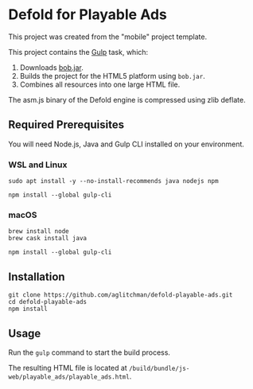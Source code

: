 # Defold for Playable Ads

This project was created from the "mobile" project template. 

This project contains the [Gulp](https://gulpjs.com/) task, which:
1. Downloads [bob.jar](https://d.defold.com/stable/).
2. Builds the project for the HTML5 platform using `bob.jar`.
3. Combines all resources into one large HTML file.

The asm.js binary of the Defold engine is compressed using zlib deflate.

## Required Prerequisites

You will need Node.js, Java and Gulp CLI installed on your environment.

### WSL and Linux

```
sudo apt install -y --no-install-recommends java nodejs npm

npm install --global gulp-cli
```

### macOS

```
brew install node
brew cask install java

npm install --global gulp-cli
```

## Installation

```
git clone https://github.com/aglitchman/defold-playable-ads.git
cd defold-playable-ads
npm install
```

## Usage

Run the `gulp` command to start the build process.

The resulting HTML file is located at `/build/bundle/js-web/playable_ads/playable_ads.html`.
